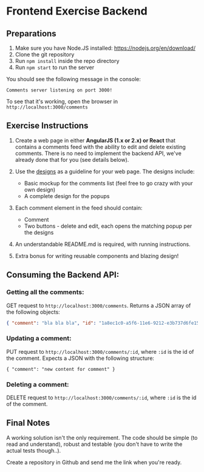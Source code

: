 # Frontend Exercise Backend

## Preparations

1. Make sure you have Node.JS installed: https://nodejs.org/en/download/
1. Clone the git repository
1. Run `npm install` inside the repo directory
1. Run `npm start` to run the server

You should see the following message in the console:

`Comments server listening on port 3000!`

To see that it's working, open the browser in `http://localhost:3000/comments`

## Exercise Instructions

1. Create a web page in either __AngularJS (1.x or 2.x) or React__ that contains a comments feed with the ability to edit and delete existing comments.
There is no need to implement the backend API, we've already done that for you (see details below).

1. Use the [designs](./designs) as a guideline for your web page. The designs include:
    * Basic mockup for the comments list (feel free to go crazy with your own design)
    * A complete design for the popups

1. Each comment element in the feed should contain:
    * Comment
    * Two buttons - delete and edit, each opens the matching popup per the designs

1. An understandable README.md is required, with running instructions.

1. Extra bonus for writing reusable components and blazing design!

## Consuming the Backend API:

### Getting all the comments:

GET request to `http://localhost:3000/comments`. Returns a JSON array of the following objects:
```json
{ "comment": "bla bla bla", "id": "1a8ec1c0-a5f6-11e6-9212-e3b737d6fe15", "updatedAt": 1478638710748, "email": "me@acme.com" }
```

### Updating a comment:

PUT request to `http://localhost:3000/comments/:id`, where `:id` is the id of the comment.
Expects a JSON with the following structure:
```
{ "comment": "new content for comment" }
```

### Deleting a comment:

DELETE request to `http://localhost:3000/comments/:id`, where `:id` is the id of the comment.

## Final Notes

A working solution isn't the only requirement. The code should be simple (to read and understand), robust and testable (you don't have to write the actual tests though..).

Create a repository in Github and send me the link when you're ready.


